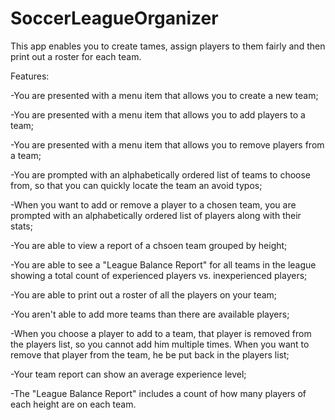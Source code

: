 # SoccerLeagueOrganizer

This app enables you to create tames, assign players to them fairly and then print out a roster for each team.

Features:

-You are presented with a menu item that allows you to create a new team;

-You are presented with a menu item that allows you to add players to a team;

-You are presented with a menu item that allows you to remove players from a team;

-You are prompted with an alphabetically ordered list of teams to choose from, so that you can quickly locate the team
an avoid typos;

-When you want to add or remove a player to a chosen team, you are prompted with an alphabetically
ordered list of players along with their stats;

-You are able to view a report of a chsoen team grouped by height;

-You are able to see a "League Balance Report" for all teams in the league showing a total count of experienced players
vs. inexperienced players;

-You are able to print out a roster of all the players on your team;

-You aren't able to add more teams than there are available players;

-When you choose a player to add to a team, that player is removed from the players list, 
so you cannot add him multiple times. When you want to remove that player from the team,
he be put back in the players list;

-Your team report can show an average experience level;

-The "League Balance Report" includes a count of how many players of each height are on each team.
